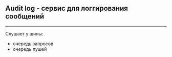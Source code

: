 ## Audit log -  сервис для логгирования сообщений

---

Слушает у шины:
- очередь запросов
- очередь пушей